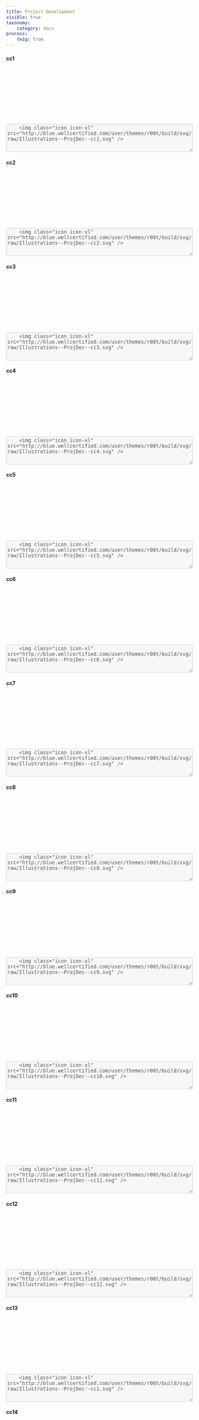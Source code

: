 ```yaml
---
title: Project Development
visible: true
taxonomy:
    category: docs
process:
	twig: true
---
```



<div class="row">

<div class="col-3 text-center">
<h4 class="mt-4">cc1</h4>
<svg class="icon icon-xl">
<use xlink:href="../../user/themes/r00t/build/svg/symbol/styleguide.svg#Illustrations--ProjDev--cc1"></use>
</svg>
</div>


<div class="col-9 mt-4">
	<div class="highlight p-4">
	<textarea disabled style="width: 100%; min-height: 75px">
	<img class="icon icon-xl" src="http://blue.wellcertified.com/user/themes/r00t/build/svg/raw/Illustrations--ProjDec--cc1.svg" />
	</textarea>
	</div>
</div>
</div>




<div class="row">

<div class="col-3 text-center">
<h4 class="mt-4">cc2</h4>
<svg class="icon icon-xl">
<use xlink:href="../../user/themes/r00t/build/svg/symbol/styleguide.svg#Illustrations--ProjDev--cc2"></use>
</svg>
</div>


<div class="col-9 mt-4">
	<div class="highlight p-4">
	<textarea disabled style="width: 100%; min-height: 75px">
	<img class="icon icon-xl" src="http://blue.wellcertified.com/user/themes/r00t/build/svg/raw/Illustrations--ProjDec--cc2.svg" />
	</textarea>
	</div>
</div>
</div>


<!-- CC3 -->

<div class="row">
	<div class="col-3 text-center">
		<h4 class="mt-4">cc3</h4>
		<svg class="icon icon-xl">
			<use xlink:href="../../user/themes/r00t/build/svg/symbol/styleguide.svg#Illustrations--ProjDev--cc3"></use>
		</svg>
	</div>


<div class="col-9 mt-4">
	<div class="highlight p-4">
	<textarea disabled style="width: 100%; min-height: 75px">
	<img class="icon icon-xl" src="http://blue.wellcertified.com/user/themes/r00t/build/svg/raw/Illustrations--ProjDec--cc3.svg" />
	</textarea>
	</div>
</div>
</div>


<!-- CC4 -->

<div class="row">
	<div class="col-3 text-center">
		<h4 class="mt-4">cc4</h4>
		<svg class="icon icon-xl">
			<use xlink:href="../../user/themes/r00t/build/svg/symbol/styleguide.svg#Illustrations--ProjDev--cc4"></use>
		</svg>
	</div>


<div class="col-9 mt-4">
	<div class="highlight p-4">
	<textarea disabled style="width: 100%; min-height: 75px">
	<img class="icon icon-xl" src="http://blue.wellcertified.com/user/themes/r00t/build/svg/raw/Illustrations--ProjDec--cc4.svg" />
	</textarea>
	</div>
</div>
</div>


<!-- CC5 -->

<div class="row">
	<div class="col-3 text-center">
		<h4 class="mt-4">cc5</h4>
		<svg class="icon icon-xl">
			<use xlink:href="../../user/themes/r00t/build/svg/symbol/styleguide.svg#Illustrations--ProjDev--cc5"></use>
		</svg>
	</div>


<div class="col-9 mt-4">
	<div class="highlight p-4">
	<textarea disabled style="width: 100%; min-height: 75px">
	<img class="icon icon-xl" src="http://blue.wellcertified.com/user/themes/r00t/build/svg/raw/Illustrations--ProjDec--cc5.svg" />
	</textarea>
	</div>
</div>
</div>



<!-- CC6 -->

<div class="row">
	<div class="col-3 text-center">
		<h4 class="mt-4">cc6</h4>
		<svg class="icon icon-xl">
			<use xlink:href="../../user/themes/r00t/build/svg/symbol/styleguide.svg#Illustrations--ProjDev--cc6"></use>
		</svg>
	</div>


<div class="col-9 mt-4">
	<div class="highlight p-4">
	<textarea disabled style="width: 100%; min-height: 75px">
	<img class="icon icon-xl" src="http://blue.wellcertified.com/user/themes/r00t/build/svg/raw/Illustrations--ProjDec--cc6.svg" />
	</textarea>
	</div>
</div>
</div>

<!-- CC7 -->

<div class="row">
	<div class="col-3 text-center">
		<h4 class="mt-4">cc7</h4>
		<svg class="icon icon-xl">
			<use xlink:href="../../user/themes/r00t/build/svg/symbol/styleguide.svg#Illustrations--ProjDev--cc7"></use>
		</svg>
	</div>


<div class="col-9 mt-4">
	<div class="highlight p-4">
	<textarea disabled style="width: 100%; min-height: 75px">
	<img class="icon icon-xl" src="http://blue.wellcertified.com/user/themes/r00t/build/svg/raw/Illustrations--ProjDec--cc7.svg" />
	</textarea>
	</div>
</div>
</div>



<!-- CC8 -->

<div class="row">
	<div class="col-3 text-center">
		<h4 class="mt-4">cc8</h4>
		<svg class="icon icon-xl">
			<use xlink:href="../../user/themes/r00t/build/svg/symbol/styleguide.svg#Illustrations--ProjDev--cc8"></use>
		</svg>
	</div>


<div class="col-9 mt-4">
	<div class="highlight p-4">
	<textarea disabled style="width: 100%; min-height: 75px">
	<img class="icon icon-xl" src="http://blue.wellcertified.com/user/themes/r00t/build/svg/raw/Illustrations--ProjDec--cc8.svg" />
	</textarea>
	</div>
</div>
</div>



<!-- CC9 -->

<div class="row">
	<div class="col-3 text-center">
		<h4 class="mt-4">cc9</h4>
		<svg class="icon icon-xl">
			<use xlink:href="../../user/themes/r00t/build/svg/symbol/styleguide.svg#Illustrations--ProjDev--cc9"></use>
		</svg>
	</div>


<div class="col-9 mt-4">
	<div class="highlight p-4">
	<textarea disabled style="width: 100%; min-height: 75px">
	<img class="icon icon-xl" src="http://blue.wellcertified.com/user/themes/r00t/build/svg/raw/Illustrations--ProjDec--cc9.svg" />
	</textarea>
	</div>
</div>
</div>


<!-- CC10 -->

<div class="row">
	<div class="col-3 text-center">
		<h4 class="mt-4">cc10</h4>
		<svg class="icon icon-xl">
			<use xlink:href="../../user/themes/r00t/build/svg/symbol/styleguide.svg#Illustrations--ProjDev--cc10"></use>
		</svg>
	</div>


<div class="col-9 mt-4">
	<div class="highlight p-4">
	<textarea disabled style="width: 100%; min-height: 75px">
	<img class="icon icon-xl" src="http://blue.wellcertified.com/user/themes/r00t/build/svg/raw/Illustrations--ProjDec--cc10.svg" />
	</textarea>
	</div>
</div>
</div>


<!-- CC11 -->

<div class="row">
	<div class="col-3 text-center">
		<h4 class="mt-4">cc11</h4>
		<svg class="icon icon-xl">
			<use xlink:href="../../user/themes/r00t/build/svg/symbol/styleguide.svg#Illustrations--ProjDev--cc11"></use>
		</svg>
	</div>


<div class="col-9 mt-4">
	<div class="highlight p-4">
	<textarea disabled style="width: 100%; min-height: 75px">
	<img class="icon icon-xl" src="http://blue.wellcertified.com/user/themes/r00t/build/svg/raw/Illustrations--ProjDec--cc11.svg" />
	</textarea>
	</div>
</div>
</div>


<!-- CC12 -->

<div class="row">
	<div class="col-3 text-center">
		<h4 class="mt-4">cc12</h4>
		<svg class="icon icon-xl">
			<use xlink:href="../../user/themes/r00t/build/svg/symbol/styleguide.svg#Illustrations--ProjDev--cc12"></use>
		</svg>
	</div>


<div class="col-9 mt-4">
	<div class="highlight p-4">
	<textarea disabled style="width: 100%; min-height: 75px">
	<img class="icon icon-xl" src="http://blue.wellcertified.com/user/themes/r00t/build/svg/raw/Illustrations--ProjDec--cc12.svg" />
	</textarea>
	</div>
</div>
</div>



<!-- CC13 -->

<div class="row">
	<div class="col-3 text-center">
		<h4 class="mt-4">cc13</h4>
		<svg class="icon icon-xl">
			<use xlink:href="../../user/themes/r00t/build/svg/symbol/styleguide.svg#Illustrations--ProjDev--cc13"></use>
		</svg>
	</div>


<div class="col-9 mt-4">
	<div class="highlight p-4">
	<textarea disabled style="width: 100%; min-height: 75px">
	<img class="icon icon-xl" src="http://blue.wellcertified.com/user/themes/r00t/build/svg/raw/Illustrations--ProjDec--cc1.svg" />
	</textarea>
	</div>
</div>
</div>


<!-- CC14 -->

<div class="row">
	<div class="col-3 text-center">
		<h4 class="mt-4">cc14</h4>
		<svg class="icon icon-xl">
			<use xlink:href="../../user/themes/r00t/build/svg/symbol/styleguide.svg#Illustrations--ProjDev--cc14"></use>
		</svg>
	</div>


<div class="col-9">
<div class="highlight mt-4">
	<pre><code class="language-html" data-lang="html">

	<span class="nt">&lt;svg </span><span class="na">class=</span><span class="s">"#"</span><span class="nt">&gt;</span>
	<span class="nt">&lt;use </span><span class="na">xlink:href=</span><span class="s">"../../user/themes/r00t/build/svg/symbol/styleguide.svg#projdev--cc14"</span><span class="nt">&gt;</span><span class="nt">&lt;/use</span><span class="nt">&gt;</span>
	<span class="nt">&lt;svg</span><span class="nt">&gt;</span>

	</code></pre>
</div>
</div>
</div>



<!-- CC15 -->

<div class="row">
	<div class="col-3 text-center">
		<h4 class="mt-4">cc15</h4>
		<svg class="icon icon-xl">
			<use xlink:href="../../user/themes/r00t/build/svg/symbol/styleguide.svg#Illustrations--ProjDev--cc15"></use>
		</svg>
	</div>


<div class="col-9">
<div class="highlight mt-4">
	<pre><code class="language-html" data-lang="html">

	<span class="nt">&lt;svg </span><span class="na">class=</span><span class="s">"#"</span><span class="nt">&gt;</span>
	<span class="nt">&lt;use </span><span class="na">xlink:href=</span><span class="s">"../../user/themes/r00t/build/svg/symbol/styleguide.svg#projdev--cc15"</span><span class="nt">&gt;</span><span class="nt">&lt;/use</span><span class="nt">&gt;</span>
	<span class="nt">&lt;svg</span><span class="nt">&gt;</span>

	</code></pre>
</div>
</div>
</div>


<!-- CC16 -->

<div class="row">
	<div class="col-3 text-center">
		<h4 class="mt-4">cc16</h4>
		<svg class="icon icon-xl">
			<use xlink:href="../../user/themes/r00t/build/svg/symbol/styleguide.svg#Illustrations--ProjDev--cc16"></use>
		</svg>
	</div>


<div class="col-9">
<div class="highlight mt-4">
	<pre><code class="language-html" data-lang="html">

	<span class="nt">&lt;svg </span><span class="na">class=</span><span class="s">"#"</span><span class="nt">&gt;</span>
	<span class="nt">&lt;use </span><span class="na">xlink:href=</span><span class="s">"../../user/themes/r00t/build/svg/symbol/styleguide.svg#projdev--cc16"</span><span class="nt">&gt;</span><span class="nt">&lt;/use</span><span class="nt">&gt;</span>
	<span class="nt">&lt;svg</span><span class="nt">&gt;</span>

	</code></pre>
</div>
</div>
</div>


<!-- CC17 -->

<div class="row">
	<div class="col-3 text-center">
		<h4 class="mt-4">cc17</h4>
		<svg class="icon icon-xl">
			<use xlink:href="../../user/themes/r00t/build/svg/symbol/styleguide.svg#Illustrations--ProjDev--cc17"></use>
		</svg>
	</div>


<div class="col-9">
<div class="highlight mt-4">
	<pre><code class="language-html" data-lang="html">

	<span class="nt">&lt;svg </span><span class="na">class=</span><span class="s">"#"</span><span class="nt">&gt;</span>
	<span class="nt">&lt;use </span><span class="na">xlink:href=</span><span class="s">"../../user/themes/r00t/build/svg/symbol/styleguide.svg#projdev--cc17"</span><span class="nt">&gt;</span><span class="nt">&lt;/use</span><span class="nt">&gt;</span>
	<span class="nt">&lt;svg</span><span class="nt">&gt;</span>

	</code></pre>
</div>
</div>
</div>



<!-- CC18 -->

<div class="row">
	<div class="col-3 text-center">
		<h4 class="mt-4">cc18</h4>
		<svg class="icon icon-xl">
			<use xlink:href="../../user/themes/r00t/build/svg/symbol/styleguide.svg#Illustrations--ProjDev--cc18"></use>
		</svg>
	</div>


<div class="col-9">
<div class="highlight mt-4">
	<pre><code class="language-html" data-lang="html">

	<span class="nt">&lt;svg </span><span class="na">class=</span><span class="s">"#"</span><span class="nt">&gt;</span>
	<span class="nt">&lt;use </span><span class="na">xlink:href=</span><span class="s">"../../user/themes/r00t/build/svg/symbol/styleguide.svg#projdev--cc18"</span><span class="nt">&gt;</span><span class="nt">&lt;/use</span><span class="nt">&gt;</span>
	<span class="nt">&lt;svg</span><span class="nt">&gt;</span>

	</code></pre>
</div>
</div>
</div>



<!-- CC19 -->

<div class="row">
	<div class="col-3 text-center">
		<h4 class="mt-4">cc19</h4>
		<svg class="icon icon-xl">
			<use xlink:href="../../user/themes/r00t/build/svg/symbol/styleguide.svg#Illustrations--ProjDev--cc19"></use>
		</svg>
	</div>


<div class="col-9">
<div class="highlight mt-4">
	<pre><code class="language-html" data-lang="html">

	<span class="nt">&lt;svg </span><span class="na">class=</span><span class="s">"#"</span><span class="nt">&gt;</span>
	<span class="nt">&lt;use </span><span class="na">xlink:href=</span><span class="s">"../../user/themes/r00t/build/svg/symbol/styleguide.svg#projdev--cc19"</span><span class="nt">&gt;</span><span class="nt">&lt;/use</span><span class="nt">&gt;</span>
	<span class="nt">&lt;svg</span><span class="nt">&gt;</span>

	</code></pre>
</div>
</div>
</div>


<!-- CC20 -->

<div class="row">
	<div class="col-3 text-center">
		<h4 class="mt-4">cc20</h4>
		<svg class="icon icon-xl">
			<use xlink:href="../../user/themes/r00t/build/svg/symbol/styleguide.svg#Illustrations--ProjDev--cc20"></use>
		</svg>
	</div>


<div class="col-9">
<div class="highlight mt-4">
	<pre><code class="language-html" data-lang="html">

	<span class="nt">&lt;svg </span><span class="na">class=</span><span class="s">"#"</span><span class="nt">&gt;</span>
	<span class="nt">&lt;use </span><span class="na">xlink:href=</span><span class="s">"../../user/themes/r00t/build/svg/symbol/styleguide.svg#projdev--cc20"</span><span class="nt">&gt;</span><span class="nt">&lt;/use</span><span class="nt">&gt;</span>
	<span class="nt">&lt;svg</span><span class="nt">&gt;</span>

	</code></pre>
</div>
</div>
</div>



